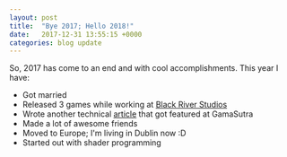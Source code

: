 ```yaml
---
layout: post
title:  "Bye 2017; Hello 2018!"
date:   2017-12-31 13:55:15 +0000
categories: blog update
---
```

<div class = "container">
<article>
  <p>So, 2017 has come to an end and with cool accomplishments. This year I have:</p>
  <ul>
    <li>Got married</li>
    <li>Released 3 games while working at <a href = "https://twitter.com/blackrvrstudios">Black River Studios</a></li>
    <li>Wrote another technical <a href ="https://www.gamasutra.com/blogs/VictorHasselmann/20171030/308463/How_we_manage_scenes_and_takes_on_Angest_for_GearVR.php"> article</a> that got featured at GamaSutra</li>
    <li>Made a lot of awesome friends</li>
    <li>Moved to Europe; I'm living in Dublin now :D</li>
    <li>Started out with shader programming</li>
  </ul>
</article>
</div>
